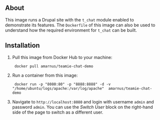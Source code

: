## About

This image runs a Drupal site with the `t_chat` module enabled to demonstrate its features. The `Dockerfile` of this image can also be used to understand how the required environment for `t_chat` can be built.

## Installation

1. Pull this image from Docker Hub to your machine:

        docker pull amarnus/teamie-chat-demo

2. Run a container from this image:

        docker run -p "8080:80" -p "8888:8888" -d -v "/home/ubuntu/logs/apache:/var/log/apache"  amarnus/teamie-chat-demo

3. Navigate to `http://localhost:8080` and login with username `admin` and password `admin`. You can use the *Switch User* block on the right-hand side of the page to switch as a different user.
